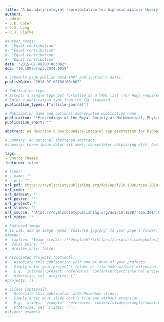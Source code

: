 ```yaml
---
title: "A boundary-integral representation for biphasic mixture theory, with application to the post-capillary glycocalyx"
authors:
- admin
- J.E. Cater
- D.S. Long
- R.J. Clarke

#author_notes:
#- "Equal contribution"
#- "Equal contribution"
#- "Equal contribution"
#- "Equal contribution"
date: "2015-07-08T00:00:00Z"
doi: "10.1098/rspa.2014.0955"

# Schedule page publish date (NOT publication's date).
publishDate: "2018-07-08T00:00:00Z"

# Publication type.
# Accepts a single type but formatted as a YAML list (for Hugo requirements).
# Enter a publication type from the CSL standard.
publication_types: ["article-journal"]

# Publication name and optional abbreviated publication name.
publication: "*Proceedings of the Royal Society A: Mathematical, Physical and Engineering Sciences*"
publication_short: ""

abstract: We describe a new boundary-integral representation for biphasic mixture theory, which allows us to efficiently solve certain elastohydrodynamic–mobility problems using boundary element methods. We apply this formulation to model the motion of a rigid particle through a microtube which has non-uniform wall shape, is filled with a viscous Newtonian fluid, and is lined with a thin poroelastic layer. This is relevant to scenarios such as the transport of small rigid cells (such as neutrophils) through microvessels that are lined with an endothelial glycocalyx layer (EGL). In this context, we examine the impact of geometry upon some recently reported phenomena, including the creation of viscous eddies, fluid flux into the EGL, as well as the role of the EGL in transmitting mechanical signals to the underlying endothelial cells.

# Summary. An optional shortened abstract.
#summary: Lorem ipsum dolor sit amet, consectetur adipiscing elit. Duis posuere tellus ac convallis placerat. Proin tincidunt magna sed ex sollicitudin condimentum.

tags:
- Source Themes
featured: false

# links:
# - name: ""
#   url: ""
url_pdf: https://royalsocietypublishing.org/doi/epdf/10.1098/rspa.2014.0955
url_code: ''
url_dataset: ''
url_poster: ''
url_project: ''
url_slides: ''
url_source: 'https://royalsocietypublishing.org/doi/10.1098/rspa.2014.0955'
url_video: ''

# Featured image
# To use, add an image named `featured.jpg/png` to your page's folder. 
#image:
#  caption: 'Image credit: [**Unsplash**](https://unsplash.com/photos/jdD8gXaTZsc)'
#  focal_point: ""
#  preview_only: false

# Associated Projects (optional).
#   Associate this publication with one or more of your projects.
#   Simply enter your project's folder or file name without extension.
#   E.g. `internal-project` references `content/project/internal-project/index.md`.
#   Otherwise, set `projects: []`.
#projects: []

# Slides (optional).
#   Associate this publication with Markdown slides.
#   Simply enter your slide deck's filename without extension.
#   E.g. `slides: "example"` references `content/slides/example/index.md`.
#   Otherwise, set `slides: ""`.
#slides: example
---
```


